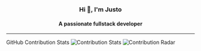 <h3 align="center">Hi 👋, I'm Justo</h3>
<h4 align="center">A passionate fullstack developer</h4>

---

GitHub Contribution Stats
![Contribution Stats](https://github-profile-summary-cards.vercel.app/api/cards/productive-time?username=justoo67&theme=github_dark)
![Contribution Radar](https://github-profile-summary-cards.vercel.app/api/cards/profile-details?username=justoo67&theme=github_dark)
